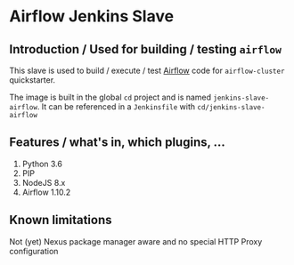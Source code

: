 # Airflow Jenkins Slave

## Introduction / Used for building / testing `airflow`
This slave is used to build / execute / test [Airflow](https://airflow.apache.org/) code for `airflow-cluster` quickstarter.

The image is built in the global `cd` project and is named `jenkins-slave-airflow`.
It can be referenced in a `Jenkinsfile` with `cd/jenkins-slave-airflow`

## Features / what's in, which plugins, ...
1. Python 3.6
2. PIP
3. NodeJS 8.x
4. Airflow 1.10.2

## Known limitations
Not (yet) Nexus package manager aware and no special HTTP Proxy configuration
